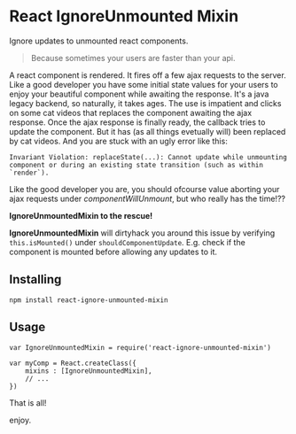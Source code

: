 # React IgnoreUnmounted Mixin

Ignore updates to unmounted react components.

> Because sometimes your users are faster than your api.

A react component is rendered. It fires off a few ajax requests to the server. Like a good developer you have some initial state values for your users to enjoy your beautiful component while awaiting the response. It's a java legacy backend, so naturally, it takes ages. The use is impatient and clicks on some cat videos that replaces the component awaiting the ajax response. Once the ajax response is finally ready, the callback tries to update the component. But it has (as all things evetually will) been replaced by cat videos. And you are stuck with an ugly error like this:

    Invariant Violation: replaceState(...): Cannot update while unmounting component or during an existing state transition (such as within `render`).

Like the good developer you are, you should ofcourse value aborting your ajax requests under *componentWillUnmount*, but who really has the time!??

**IgnoreUnmountedMixin to the rescue!**

**IgnoreUnmountedMixin** will dirtyhack you around this issue by verifying <code>this.isMounted()</code> under <code>shouldComponentUpdate</code>. E.g. check if the component is mounted before allowing any updates to it.

## Installing

    npm install react-ignore-unmounted-mixin

## Usage

    var IgnoreUnmountedMixin = require('react-ignore-unmounted-mixin')

    var myComp = React.createClass({
        mixins : [IgnoreUnmountedMixin],
        // ...
    })

That is all!

enjoy.